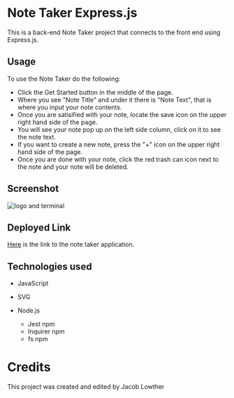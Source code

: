 # Note Taker Express.js

This is a back-end Note Taker project that connects to the front end using Express.js.

## Usage

To use the Note Taker do the following:

- Click the Get Started button in the middle of the page.
- Where you see "Note Title" and under it there is "Note Text", that is where you input your note contents.
- Once you are satisified with your note, locate the save icon on the upper right hand side of the page.
- You will see your note pop up on the left side column, click on it to see the note text.
- If you want to create a new note, press the "+" icon on the upper right hand side of the page.
- Once you are done with your note, click the red trash can icon next to the note and your note will be deleted.

## Screenshot
![logo and terminal](examples/screenshot.png)

## Deployed Link

[Here]() is the link to the note taker application.

## Technologies used

- JavaScript
- SVG

- Node.js
    - Jest npm
    - Inquirer npm
    - fs npm

# Credits

This project was created and edited by Jacob Lowther